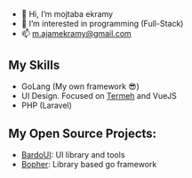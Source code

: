 ##
- 👋 Hi, I’m mojtaba ekramy
- 👀 I’m interested in programming (Full-Stack)
- 📫 m.ajamekramy@gmail.com


## My Skills
- GoLang (My own framework 😎)
- UI Design. Focused on [Termeh](https://github.com/bardoui/termeh) and VueJS
- PHP (Laravel)

## My Open Source Projects:

- [BardoUI](https://github.com/bardoui): UI library and tools
- [Bopher](https://github.com/bopher): Library based go framework
